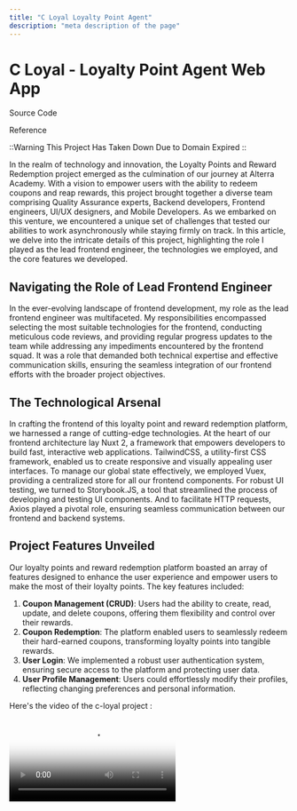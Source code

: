 ```yaml
---
title: "C Loyal Loyalty Point Agent"
description: "meta description of the page"
---
```


# C Loyal - Loyalty Point Agent Web App

<Card link="https://github.com/drigoalexander/frontend">Source Code </Card>

<Card link="https://www.linkedin.com/posts/drigo-alexander-9a36a01a8_frontend-nuxt-vue-activity-6956797006224789504-Gql3?utm_source=share&utm_medium=member_desktop">Reference </Card>

::Warning
This Project Has Taken Down Due to Domain Expired
::

In the realm of technology and innovation, the Loyalty Points and Reward Redemption project emerged as the culmination of our journey at Alterra Academy. With a vision to empower users with the ability to redeem coupons and reap rewards, this project brought together a diverse team comprising Quality Assurance experts, Backend developers, Frontend engineers, UI/UX designers, and Mobile Developers. As we embarked on this venture, we encountered a unique set of challenges that tested our abilities to work asynchronously while staying firmly on track. In this article, we delve into the intricate details of this project, highlighting the role I played as the lead frontend engineer, the technologies we employed, and the core features we developed.

## Navigating the Role of Lead Frontend Engineer

In the ever-evolving landscape of frontend development, my role as the lead frontend engineer was multifaceted. My responsibilities encompassed selecting the most suitable technologies for the frontend, conducting meticulous code reviews, and providing regular progress updates to the team while addressing any impediments encountered by the frontend squad. It was a role that demanded both technical expertise and effective communication skills, ensuring the seamless integration of our frontend efforts with the broader project objectives.

## The Technological Arsenal

In crafting the frontend of this loyalty point and reward redemption platform, we harnessed a range of cutting-edge technologies. At the heart of our frontend architecture lay Nuxt 2, a framework that empowers developers to build fast, interactive web applications. TailwindCSS, a utility-first CSS framework, enabled us to create responsive and visually appealing user interfaces. To manage our global state effectively, we employed Vuex, providing a centralized store for all our frontend components. For robust UI testing, we turned to Storybook.JS, a tool that streamlined the process of developing and testing UI components. And to facilitate HTTP requests, Axios played a pivotal role, ensuring seamless communication between our frontend and backend systems.

## Project Features Unveiled

Our loyalty points and reward redemption platform boasted an array of features designed to enhance the user experience and empower users to make the most of their loyalty points. The key features included:

1. **Coupon Management (CRUD)**: Users had the ability to create, read, update, and delete coupons, offering them flexibility and control over their rewards.
1. **Coupon Redemption**: The platform enabled users to seamlessly redeem their hard-earned coupons, transforming loyalty points into tangible rewards.
1. **User Login**: We implemented a robust user authentication system, ensuring secure access to the platform and protecting user data.
1. **User Profile Management**: Users could effortlessly modify their profiles, reflecting changing preferences and personal information.

Here's the video of the c-loyal project :

<video id="ember1776_html5_api" class="vjs-tech" tabindex="-1" preload="metadata" poster="https://media.licdn.com/dms/image/C5605AQFanes4VMDFjw/videocover-low/0/1658629623442?e=1696532400&amp;v=beta&amp;t=ZmUXRw2UxYa-NRfR-Qylmvl7BPemXtNVQyTjASlpO_0" src="https://dms.licdn.com/playlist/vid/C5605AQFanes4VMDFjw/mp4-720p-30fp-crf28/0/1658629634314?e=1696532400&amp;v=beta&amp;t=3rp_1gRn-Aqn7zfzfnuxqK6hLXZ-V8Sboj7j-ajqkNY" autoplay="autoplay"></video>
